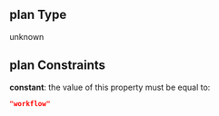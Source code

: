 ## plan Type

unknown

## plan Constraints

**constant**: the value of this property must be equal to:

```json
"workflow"
```
